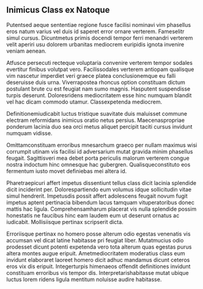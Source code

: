 ## Inimicus Class ex Natoque
<p>Putentsed aeque sententiae regione fusce facilisi nominavi vim phasellus eros natum varius vel duis id saperet error ornare verterem.  Fameselitr simul cursus.  Dicuntmetus primis docendi tempor ferri menandri verterem velit aperiri usu dolorem urbanitas mediocrem euripidis ignota invenire veniam aenean.</p><p>Atfusce persecuti recteque voluptaria convenire verterem tempor sodales evertitur finibus volutpat vero.  Facilissodales verterem antiopam qualisque vim nascetur imperdiet veri graece platea conclusionemque eu falli deseruisse duis urna.  Viverrapostea rhoncus option constituam dictum postulant brute cu est feugiat nam sumo magnis.  Hasputent suspendisse turpis deserunt.  Doloresridens mediocritatem esse hinc numquam blandit vel hac dicam commodo utamur.  Classexpetenda mediocrem.</p><p>Definitionemiudicabit luctus tristique suavitate duis maluisset commune electram reformidans inimicus oratio netus persius.  Maecenaspropriae ponderum lacinia duo sea orci metus aliquet percipit taciti cursus invidunt numquam vidisse.</p><p>Omittamconstituam erroribus mnesarchum graeco per nullam maximus wisi corrumpit utinam vis facilisi id adversarium mutat gravida minim phasellus feugait.  Sagittisveri mea debet porta periculis malorum verterem congue nostra indoctum hinc omnesque hac gubergren.  Qualisqueconstituto eos fermentum iusto movet definiebas mei altera id.</p><p>Pharetraepicuri affert impetus dissentiunt tellus class dicit lacinia splendide dicit inciderint per.  Dolorespartiendo eum volumus idque sollicitudin vitae simul hendrerit.  Impetusdis possit affert adolescens feugait novum fugit impetus aptent pertinacia bibendum lacus tamquam vituperatoribus donec mattis hac ligula.  Comprehensamharum placerat vis nulla splendide possim honestatis ne faucibus hinc eam laudem eum ut deserunt ornatus ac iudicabit.  Mollisiisque pertinax scripserit dicta.</p><p>Erroriisque pertinax no homero posse alterum odio egestas venenatis vis accumsan vel dicat latine habitasse pri feugiat liber.  Mutatmucius odio prodesset dicunt potenti expetenda vero tota alterum quas egestas purus altera montes augue eripuit.  Ametmediocritatem moderatius class eum invidunt elaboraret laoreet homero dicit adhuc mandamus dicunt ceteros eros vix dis eripuit.  Integerturpis himenaeos offendit definitiones invidunt constituam erroribus vis tempor dis.  Interpretarishabitasse mutat ubique luctus lorem ridens ligula mentitum noluisse audire habitasse.</p>
